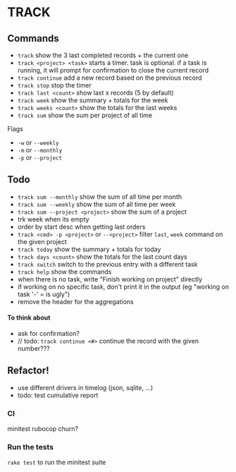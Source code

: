 # TRACK

## Commands

- `track` show the 3 last completed records + the current one
- `track <project> <task>` starts a timer. task is optional. if a task is running, it will prompt for confirmation to close the current record
- `track continue` add a new record based on the previous record
- `track stop` stop the timer
- `track last <count>` show last x records (5 by default)
- `track week` show the summary + totals for the week
- `track weeks <count>` show the totals for the last weeks
- `track sum` show the sum per project of all time

Flags
- `-w` or `--weekly`
- `-m` or `--monthly`
- `-p` or `--project`

## Todo

- `track sum --monthly` show the sum of all time per month
- `track sum --weekly` show the sum of all time per week
- `track sum --project <project>` show the sum of a project
- trk week when its empty
- order by start desc when getting last orders
- `track <cmd> -p <project>` or `--<project>` filter `last`, `week` command on the given project
- `track today` show the summary + totals for today
- `track days <count>` show the totals for the last count days
- `track switch` switch to the previous entry with a different task
- `track help` show the commands
- when there is no task, write "Finish working on project" directly
- if working on no specific task, don't print it in the output (eg "working on task '-' = is ugly")
- remove the header for the aggregations

#### To think about
- ask for confirmation?
- // todo: `track continue <#>` continue the record with the given number???

## Refactor!
- use different drivers in timelog (json, sqlite, ...)
- todo: test cumulative report

### CI

minitest
rubocop
churn?

### Run the tests
`rake test` to run the minitest suite
